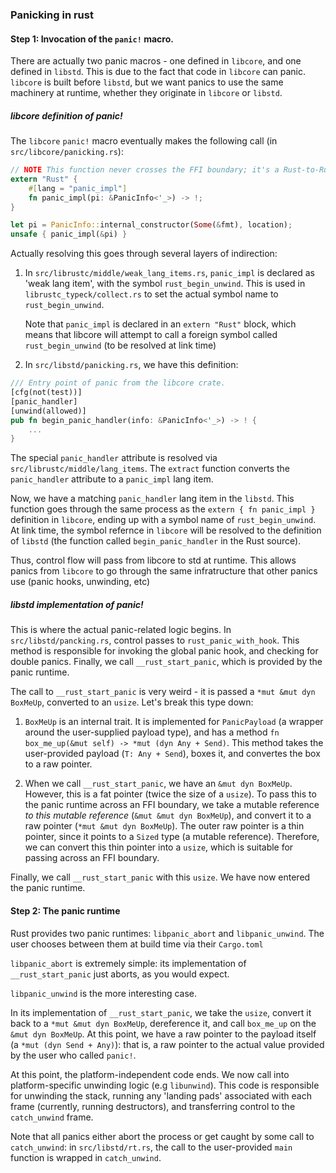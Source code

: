 ### Panicking in rust ###

#### Step 1: Invocation of the `panic!` macro.

There are actually two panic macros - one defined in `libcore`, and one defined in `libstd`.
This is due to the fact that code in `libcore` can panic. `libcore` is built before `libstd`,
but we want panics to use the same machinery at runtime, whether they originate in `libcore`
or `libstd`.

##### libcore definition of panic!

The `libcore` `panic!` macro eventually makes the following call (in `src/libcore/panicking.rs`):

```rust
// NOTE This function never crosses the FFI boundary; it's a Rust-to-Rust call
extern "Rust" {
    #[lang = "panic_impl"]
    fn panic_impl(pi: &PanicInfo<'_>) -> !;
}

let pi = PanicInfo::internal_constructor(Some(&fmt), location);
unsafe { panic_impl(&pi) }
```

Actually resolving this goes through several layers of indirection:

1. In `src/librustc/middle/weak_lang_items.rs`, `panic_impl` is declared as 'weak lang item',
   with the symbol `rust_begin_unwind`. This is used in `librustc_typeck/collect.rs`
   to set the actual symbol name to `rust_begin_unwind`.

   Note that `panic_impl` is declared in an `extern "Rust"` block,
   which means that libcore will attempt to call a foreign symbol called `rust_begin_unwind`
   (to be resolved at link time)

2. In `src/libstd/panicking.rs`, we have this definition:

```rust
/// Entry point of panic from the libcore crate.
[cfg(not(test))]
[panic_handler]
[unwind(allowed)]
pub fn begin_panic_handler(info: &PanicInfo<'_>) -> ! {
    ...
}
```

The special `panic_handler` attribute is resolved via `src/librustc/middle/lang_items`.
The `extract` function converts the `panic_handler` attribute to a `panic_impl` lang item.

Now, we have a matching `panic_handler` lang item in the `libstd`. This function goes
through the same process as the `extern { fn panic_impl }` definition in `libcore`, ending
up with a symbol name of `rust_begin_unwind`. At link time, the symbol refernce in `libcore`
will be resolved to the definition of `libstd` (the function called `begin_panic_handler` in the
Rust source).

Thus, control flow will pass from libcore to std at runtime. This allows panics from `libcore`
to go through the same infratructure that other panics use (panic hooks, unwinding, etc)

##### libstd implementation of panic!

This is where the actual panic-related logic begins. In `src/libstd/pancking.rs`,
control passes to `rust_panic_with_hook`. This method is responsible
for invoking the global panic hook, and checking for double panics. Finally,
we call ```__rust_start_panic```, which is provided by the panic runtime.

The call to ```__rust_start_panic``` is very weird - it is passed a ```*mut &mut dyn BoxMeUp```,
converted to an `usize`. Let's break this type down:

1. `BoxMeUp` is an internal trait. It is implemented for `PanicPayload`
(a wrapper around the user-supplied payload type), and has a method
```fn box_me_up(&mut self) -> *mut (dyn Any + Send)```.
This method takes the user-provided payload (`T: Any + Send`), boxes it, and convertes the box to a raw pointer.

2. When we call ```__rust_start_panic```, we have an `&mut dyn BoxMeUp`.
However, this is a fat pointer (twice the size of a `usize`).
To pass this to the panic runtime across an FFI boundary, we take a mutable
reference *to this mutable reference* (`&mut &mut dyn BoxMeUp`), and convert it to a raw pointer
(`*mut &mut dyn BoxMeUp`). The outer raw pointer is a thin pointer, since it points to a `Sized`
type (a mutable reference). Therefore, we can convert this thin pointer into a `usize`, which
is suitable for passing across an FFI boundary.

Finally, we call ```__rust_start_panic``` with this `usize`. We have now entered the panic runtime.

#### Step 2: The panic runtime

Rust provides two panic runtimes: `libpanic_abort` and `libpanic_unwind`. The user chooses
between them at build time via their `Cargo.toml`

`libpanic_abort` is extremely simple: its implementation of ```__rust_start_panic``` just aborts,
as you would expect.

`libpanic_unwind` is the more interesting case. 

In its implementation of ```__rust_start_panic```, we take the `usize`, convert
it back to a `*mut &mut dyn BoxMeUp`, dereference it, and call `box_me_up`
on the `&mut dyn BoxMeUp`. At this point, we have a raw pointer to the payload
itself (a `*mut (dyn Send + Any)`): that is, a raw pointer to the actual value
provided by the user who called `panic!`.

At this point, the platform-independent code ends. We now call into
platform-specific unwinding logic (e.g `libunwind`). This code is
responsible for unwinding the stack, running any 'landing pads' associated
with each frame (currently, running destructors), and transferring control
to the `catch_unwind` frame.

Note that all panics either abort the process or get caught by some call to `catch_unwind`:
in `src/libstd/rt.rs`, the call to the user-provided `main` function is wrapped in `catch_unwind`.
